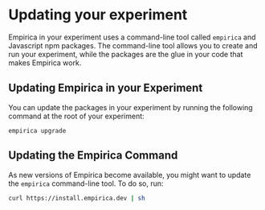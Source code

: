 # Updating your experiment

Empirica in your experiment uses a command-line tool called `empirica` and
Javascript npm packages. The command-line tool allows you to create and run your
experiment, while the packages are the glue in your code that makes Empirica
work.

## Updating Empirica in your Experiment

You can update the packages in your experiment by running the following command
at the root of your experiment:

```
empirica upgrade
```

## Updating the Empirica Command

As new versions of Empirica become available, you might want to update the
`empirica` command-line tool. To do so, run:

```bash
curl https://install.empirica.dev | sh
```

